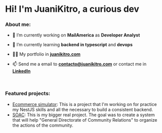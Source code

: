 <h1>Hi! I'm JuaniKitro, a curious dev</h1>

<h3>About me:</h3>

- 🔭 I’m currently working on **MailAmerica** as **Developer Analyst**

- 🌱 I’m currently learning **backend in typescript** and **devops** 

- 👨‍💻 My portfolio in **[juanikitro.com](https://juanikitro.com/)**

- 📫 Send me a email to **contacto@juanikitro.com** or contact me in **[LinkedIn](https://linkedin.com/in/juanikitro)**

<br />

<h3>Featured projects:</h3>

- [Ecommerce simulator](https://github.com/juanikitro/ecommerce-simulator): This is a project that I'm working on for practice my NestJS skills and all the necessary to build a consistent backend.
- [SOAC](https://github.com/juanikitro/Sistema-de-Organizaciones-de-Accion-Comunitaria): This is my bigger real project. The goal was to create a system that will help "General Directorate of Community Relations" to organize the actions of the community.
